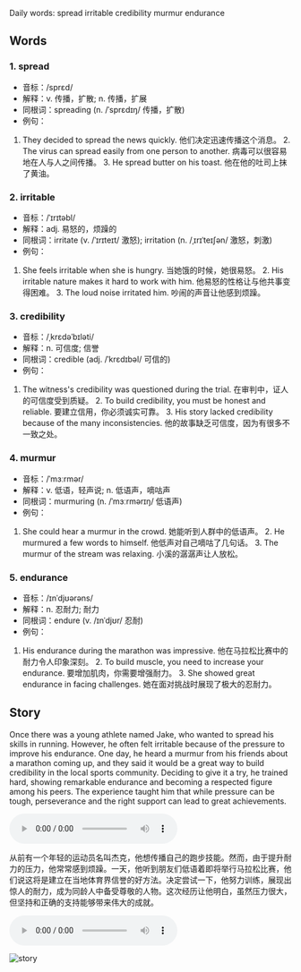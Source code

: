Daily words: spread irritable credibility murmur endurance

## Words
### 1. spread
- 音标：/sprɛd/ <span style="cursor: pointer;" onclick="document.getElementById('audio-player-1').play()"><i class="fas fa-volume-up"></i></span>
<audio id="audio-player-1" src="https://files.dwong.top/words/spread.mp3" style="display:none;"></audio>
- 解释：v. 传播，扩散; n. 传播，扩展
- 同根词：spreading (n. /ˈsprɛdɪŋ/ 传播，扩散)
- 例句：
1. They decided to spread the news quickly. 他们决定迅速传播这个消息。 2. The virus can spread easily from one person to another. 病毒可以很容易地在人与人之间传播。 3. He spread butter on his toast. 他在他的吐司上抹了黄油。

### 2. irritable
- 音标：/ˈɪrɪtəbl/ <span style="cursor: pointer;" onclick="document.getElementById('audio-player-2').play()"><i class="fas fa-volume-up"></i></span>
<audio id="audio-player-2" src="https://files.dwong.top/words/irritable.mp3" style="display:none;"></audio>
- 解释：adj. 易怒的，烦躁的
- 同根词：irritate (v. /ˈɪrɪteɪt/ 激怒); irritation (n. /ˌɪrɪˈteɪʃən/ 激怒，刺激)
- 例句：
1. She feels irritable when she is hungry. 当她饿的时候，她很易怒。 2. His irritable nature makes it hard to work with him. 他易怒的性格让与他共事变得困难。 3. The loud noise irritated him. 吵闹的声音让他感到烦躁。

### 3. credibility
- 音标：/ˌkrɛdəˈbɪləti/ <span style="cursor: pointer;" onclick="document.getElementById('audio-player-3').play()"><i class="fas fa-volume-up"></i></span>
<audio id="audio-player-3" src="https://files.dwong.top/words/credibility.mp3" style="display:none;"></audio>
- 解释：n. 可信度; 信誉
- 同根词：credible (adj. /ˈkrɛdɪbəl/ 可信的)
- 例句：
1. The witness's credibility was questioned during the trial. 在审判中，证人的可信度受到质疑。 2. To build credibility, you must be honest and reliable. 要建立信用，你必须诚实可靠。 3. His story lacked credibility because of the many inconsistencies. 他的故事缺乏可信度，因为有很多不一致之处。

### 4. murmur
- 音标：/ˈmɜːrmər/ <span style="cursor: pointer;" onclick="document.getElementById('audio-player-4').play()"><i class="fas fa-volume-up"></i></span>
<audio id="audio-player-4" src="https://files.dwong.top/words/murmur.mp3" style="display:none;"></audio>
- 解释：v. 低语，轻声说; n. 低语声，嘀咕声
- 同根词：murmuring (n. /ˈmɜːrmərɪŋ/ 低语声)
- 例句：
1. She could hear a murmur in the crowd. 她能听到人群中的低语声。 2. He murmured a few words to himself. 他低声对自己嘀咕了几句话。 3. The murmur of the stream was relaxing. 小溪的潺潺声让人放松。

### 5. endurance
- 音标：/ɪnˈdjʊərəns/ <span style="cursor: pointer;" onclick="document.getElementById('audio-player-5').play()"><i class="fas fa-volume-up"></i></span>
<audio id="audio-player-5" src="https://files.dwong.top/words/endurance.mp3" style="display:none;"></audio>
- 解释：n. 忍耐力; 耐力
- 同根词：endure (v. /ɪnˈdjʊr/ 忍耐)
- 例句：
1. His endurance during the marathon was impressive. 他在马拉松比赛中的耐力令人印象深刻。 2. To build muscle, you need to increase your endurance. 要增加肌肉，你需要增强耐力。 3. She showed great endurance in facing challenges. 她在面对挑战时展现了极大的忍耐力。

## Story
Once there was a young athlete named Jake, who wanted to spread his skills in running. However, he often felt irritable because of the pressure to improve his endurance. One day, he heard a murmur from his friends about a marathon coming up, and they said it would be a great way to build credibility in the local sports community. Deciding to give it a try, he trained hard, showing remarkable endurance and becoming a respected figure among his peers. The experience taught him that while pressure can be tough, perseverance and the right support can lead to great achievements.

<audio controls>
  <source src="https://files.dwong.top/story/2024-09-30-english.mp3" type="audio/mpeg">
  你的浏览器不支持音频元素。
</audio>
  

从前有一个年轻的运动员名叫杰克，他想传播自己的跑步技能。然而，由于提升耐力的压力，他常常感到烦躁。一天，他听到朋友们低语着即将举行马拉松比赛，他们说这将是建立在当地体育界信誉的好方法。决定尝试一下，他努力训练，展现出惊人的耐力，成为同龄人中备受尊敬的人物。这次经历让他明白，虽然压力很大，但坚持和正确的支持能够带来伟大的成就。

<audio controls>
  <source src="https://files.dwong.top/story/2024-09-30-chinese.mp3" type="audio/mpeg">
  你的浏览器不支持音频元素。
</audio>
  

![story](https://files.dwong.top/images/2024-09-30.png)

